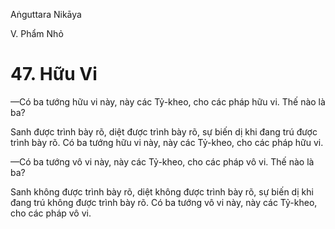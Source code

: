 Aṅguttara Nikāya

V. Phẩm Nhỏ

# 47. Hữu Vi

—Có ba tướng hữu vi này, này các Tỷ-kheo, cho các pháp hữu vi. Thế nào là ba?

Sanh được trình bày rõ, diệt được trình bày rõ, sự biến dị khi đang trú được trình bày rõ. Có ba tướng hữu vi này, này các Tỷ-kheo, cho các pháp hữu vi.

—Có ba tướng vô vi này, này các Tỷ-kheo, cho các pháp vô vi. Thế nào là ba?

Sanh không được trình bày rõ, diệt không được trình bày rõ, sự biến dị khi đang trú không được trình bày rõ. Có ba tướng vô vi này, này các Tỷ-kheo, cho các pháp vô vi.

